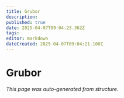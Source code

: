 ```yaml
---
title: Grubor
description: 
published: true
date: 2025-04-07T09:04:23.362Z
tags: 
editor: markdown
dateCreated: 2025-04-07T09:04:21.100Z
---
```


# Grubor

*This page was auto-generated from structure.*